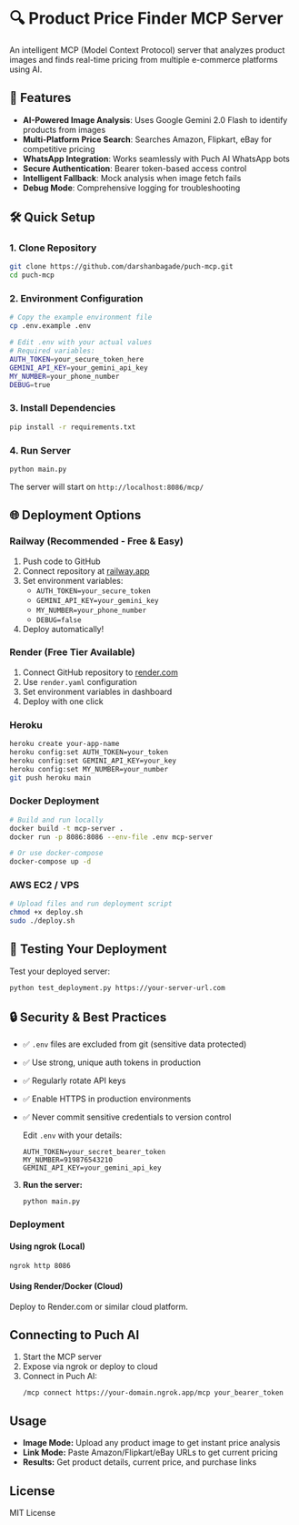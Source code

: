 # 🔍 Product Price Finder MCP Server

An intelligent MCP (Model Context Protocol) server that analyzes product images and finds real-time pricing from multiple e-commerce platforms using AI.

## 🚀 Features

- **AI-Powered Image Analysis**: Uses Google Gemini 2.0 Flash to identify products from images
- **Multi-Platform Price Search**: Searches Amazon, Flipkart, eBay for competitive pricing  
- **WhatsApp Integration**: Works seamlessly with Puch AI WhatsApp bots
- **Secure Authentication**: Bearer token-based access control
- **Intelligent Fallback**: Mock analysis when image fetch fails
- **Debug Mode**: Comprehensive logging for troubleshooting

## 🛠️ Quick Setup

### 1. Clone Repository
```bash
git clone https://github.com/darshanbagade/puch-mcp.git
cd puch-mcp
```

### 2. Environment Configuration
```bash
# Copy the example environment file
cp .env.example .env

# Edit .env with your actual values
# Required variables:
AUTH_TOKEN=your_secure_token_here
GEMINI_API_KEY=your_gemini_api_key
MY_NUMBER=your_phone_number
DEBUG=true
```

### 3. Install Dependencies
```bash
pip install -r requirements.txt
```

### 4. Run Server
```bash
python main.py
```

The server will start on `http://localhost:8086/mcp/`

## 🌐 Deployment Options

### Railway (Recommended - Free & Easy)
1. Push code to GitHub
2. Connect repository at [railway.app](https://railway.app)
3. Set environment variables:
   - `AUTH_TOKEN=your_secure_token`
   - `GEMINI_API_KEY=your_gemini_key`
   - `MY_NUMBER=your_phone_number`
   - `DEBUG=false`
4. Deploy automatically!

### Render (Free Tier Available)
1. Connect GitHub repository to [render.com](https://render.com)
2. Use `render.yaml` configuration
3. Set environment variables in dashboard
4. Deploy with one click

### Heroku
```bash
heroku create your-app-name
heroku config:set AUTH_TOKEN=your_token
heroku config:set GEMINI_API_KEY=your_key
heroku config:set MY_NUMBER=your_number
git push heroku main
```

### Docker Deployment
```bash
# Build and run locally
docker build -t mcp-server .
docker run -p 8086:8086 --env-file .env mcp-server

# Or use docker-compose
docker-compose up -d
```

### AWS EC2 / VPS
```bash
# Upload files and run deployment script
chmod +x deploy.sh
sudo ./deploy.sh
```

## 🧪 Testing Your Deployment

Test your deployed server:
```bash
python test_deployment.py https://your-server-url.com
```

## 🔒 Security & Best Practices

- ✅ `.env` files are excluded from git (sensitive data protected)
- ✅ Use strong, unique auth tokens in production
- ✅ Regularly rotate API keys
- ✅ Enable HTTPS in production environments
- ✅ Never commit sensitive credentials to version control
   
   Edit `.env` with your details:
   ```env
   AUTH_TOKEN=your_secret_bearer_token
   MY_NUMBER=919876543210
   GEMINI_API_KEY=your_gemini_api_key
   ```

3. **Run the server:**
   ```bash
   python main.py
   ```

### Deployment

#### Using ngrok (Local)
```bash
ngrok http 8086
```

#### Using Render/Docker (Cloud)
Deploy to Render.com or similar cloud platform.

## Connecting to Puch AI

1. Start the MCP server
2. Expose via ngrok or deploy to cloud
3. Connect in Puch AI:
   ```
   /mcp connect https://your-domain.ngrok.app/mcp your_bearer_token
   ```

## Usage

- **Image Mode:** Upload any product image to get instant price analysis
- **Link Mode:** Paste Amazon/Flipkart/eBay URLs to get current pricing
- **Results:** Get product details, current price, and purchase links

## License

MIT License
